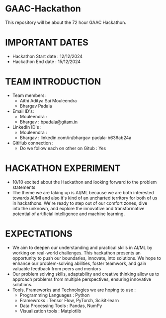 # GAAC-Hackathon
This repository will be about the 72 hour GAAC Hackathon. 
# IMPORTANT DATES
- Hackathon Start date : 12/12/2024
- Hackathon End date : 15/12/2024
# TEAM INTRODUCTION
  * Team members:
      * Aithi Aditya Sai Mouleendra
      * Bhargav Padala
  * Email ID's:
      * Mouleendra :
      * Bhargav : bpadala@gitam.in
  * LinkedIn ID's :
      * Mouleendra :
      * Bhargav : linkedin.com/in/bhargav-padala-b636ab24a
  * GitHub connection :
      * Do we follow each on other on Gitub : Yes
# HACKATHON EXPERIMENT 
  * 10/10 excited about the Hackathon and looking forward to the problem statements
  * The theme we are taking up is AI/ML because we are both interested towards AI/Ml and also it's kind of an uncharted territory for both of us in hackathons. We're ready to step out of our comfort zones, dive   
    into the unknown, and explore the innovative and transformative potential of artificial intelligence and machine learning.
# EXPECTATIONS 
  * We aim to deepen our understanding and practical skills in AI/ML by working on real-world challenges. This hackathon presents an opportunity to push our boundaries, innovate, into solutions. We hope to enhance      our problem-solving abilities, foster teamwork, and gain valuable feedback from peers and mentors
  * Our problem solving skills, adaptability and creative thinking allow us to approach problems from multiple perspectives, ensuring innovative solutions.
  * Tools, Frameworks and Technologies we are hoping to use :
      * Programming Languages : Python
      * Framewroks : Tensor Flow, PyTorch, Scikit-learn
      * Data Processing Tools : Pandas, NumPy
      * Visualization tools : Matplotlib 
